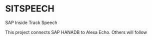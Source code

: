# SITSPEECH
SAP Inside Track Speech 

This project connects SAP HANADB to Alexa Echo. Others will follow
